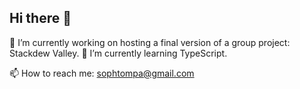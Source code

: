 ## Hi there 👋

🔭 I’m currently working on hosting a final version of a group project: Stackdew Valley.
🌱 I’m currently learning TypeScript.

📫 How to reach me: sophtompa@gmail.com
<!--
**sophtompa/sophtompa** is a ✨ _special_ ✨ repository because its `README.md` (this file) appears on your GitHub profile.
-->

